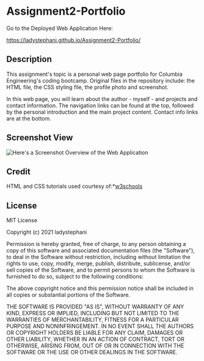 # Assignment2-Portfolio

Go to the Deployed Web Application Here:<div style="display: inline">https://ladystephani.github.io/Assignment2-Portfolio/</div>

## Description
This assignment's topic is a personal web page portfolio for Columbia Engineering's coding bootcamp.
Original files in the repository include: the HTML file, the CSS styling file, the profile photo and screenshot. 

In this web page, you will learn about the author - myself - and projects and contact information. The navigation links can be found at the top, followed by the personal introduction and the main project content. Contact info links are at the bottom.

## Screenshot View
![Here's a Screenshot Overview of the Web Application](assets/images/01-html-css-git-homework-demo.png)

## Credit
HTML and CSS tutorials used courtesy of:*[w3schools](https://www.w3schools.com/)

## License
MIT License

Copyright (c) 2021 ladystephani

Permission is hereby granted, free of charge, to any person obtaining a copy
of this software and associated documentation files (the "Software"), to deal
in the Software without restriction, including without limitation the rights
to use, copy, modify, merge, publish, distribute, sublicense, and/or sell
copies of the Software, and to permit persons to whom the Software is
furnished to do so, subject to the following conditions:

The above copyright notice and this permission notice shall be included in all
copies or substantial portions of the Software.

THE SOFTWARE IS PROVIDED "AS IS", WITHOUT WARRANTY OF ANY KIND, EXPRESS OR
IMPLIED, INCLUDING BUT NOT LIMITED TO THE WARRANTIES OF MERCHANTABILITY,
FITNESS FOR A PARTICULAR PURPOSE AND NONINFRINGEMENT. IN NO EVENT SHALL THE
AUTHORS OR COPYRIGHT HOLDERS BE LIABLE FOR ANY CLAIM, DAMAGES OR OTHER
LIABILITY, WHETHER IN AN ACTION OF CONTRACT, TORT OR OTHERWISE, ARISING FROM,
OUT OF OR IN CONNECTION WITH THE SOFTWARE OR THE USE OR OTHER DEALINGS IN THE
SOFTWARE.
